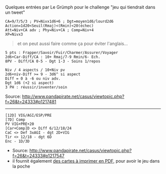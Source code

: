 Quelques entrées par Le Grümph pour le challenge "jeu qui tiendrait dans un tweet"

```
CA=9/7/5/3 ; PV=Nivx1d6+6 ; Dgt=moyen1d6/lourd2d6
Action=1d20<Seuil(Rmaj)<(Rmin)<20(échec)
Att=Niv+CA adv ; Phy=Niv+CA ; Comp=Niv+4
XP=Nivx3
```

> et on peut aussi faire comme ça pour éviter l'anglais...

```
5 pts : Frapper/Savoir/Fuir/Charmer/Assurer/Voyager
2d6+Car-Diff/CA : 10+ Rmaj/7-9 Rmin/6- Ech.
8PV - Diff/CA 0-5 - Dgt 1-3 - Soins 1/repos
```

```
Niv / 4 aspects / 10+Niv pv
2d6+niv-Diff >= 9 - 3d6^ si aspect
Diff = 0 à -6 ou niv adv.
Dgt 1d6 (+2 si aspect)
3 PH : réussir/inventer/soin
```

Source: http://www.pandapirate.net/casus/viewtopic.php?f=26&t=24333#p1217481


----

```
[12D] VIG/AGI/ESP/PRE
[7D] Comp
PV VIG+PRE+20
[Car+Comp]D <> Diff 6/12/18/24
CaC <> Def 3xAGI - dgt 2D+VIG
Tir <> 12/18 - dgt 6D
Enc - 1D/3D
```

* Source: http://www.pandapirate.net/casus/viewtopic.php?f=26&t=24333#p1217547
* il fournit également [des cartes à imprimer en PDF](http://legrumph.org/SP/Eleusis/TweetRPG.pdf), pour avoir le jeu dans la poche
